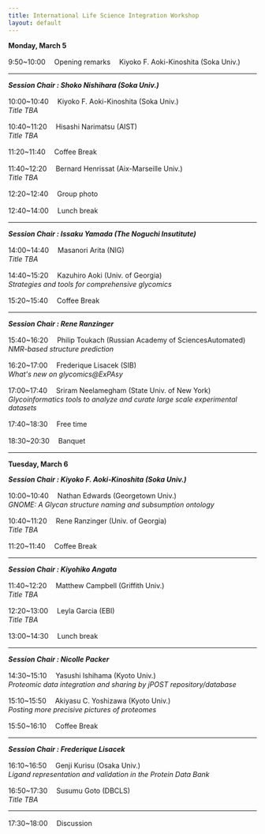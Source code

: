 ```yaml
---
title: International Life Science Integration Workshop
layout: default
---
```


**Monday, March 5**	

 9:50~10:00　 Opening remarks　 Kiyoko F. Aoki-Kinoshita (Soka Univ.)
 
*** 
***Session Chair : Shoko Nishihara (Soka Univ.)***

10:00~10:40　 Kiyoko F. Aoki-Kinoshita (Soka Univ.)  
*Title TBA*

10:40~11:20　 Hisashi Narimatsu (AIST)  
*Title TBA*

11:20~11:40　 Coffee Break 

11:40~12:20　 Bernard Henrissat (Aix-Marseille Univ.)  
*Title TBA*

12:20~12:40　 Group photo

12:40~14:00　 Lunch break				

***
***Session Chair : Issaku Yamada (The Noguchi Insutitute)***

14:00~14:40　 Masanori Arita (NIG)  
*Title TBA*

14:40~15:20 　Kazuhiro Aoki (Univ. of Georgia)  
*Strategies and tools for comprehensive glycomics*

15:20~15:40 　Coffee Break

***
***Session Chair : Rene Ranzinger***

15:40~16:20 　Philip Toukach (Russian Academy of SciencesAutomated)  
*NMR-based structure prediction*

16:20~17:00 　Frederique Lisacek (SIB)  
*What's new on glycomics@ExPAsy*

17:00~17:40 　Sriram Neelamegham (State Univ. of New York)  
*Glycoinformatics tools to analyze and curate large scale experimental datasets*
							
17:40~18:30 　Free time

18:30~20:30 　Banquet

***

**Tuesday, March 6**

***Session Chair : Kiyoko F. Aoki-Kinoshita (Soka Univ.)***

10:00~10:40 　Nathan Edwards (Georgetown Univ.)  
*GNOME: A Glycan structure naming and subsumption ontology*

10:40~11:20 　Rene Ranzinger (Univ. of Georgia)  
*Title TBA*

11:20~11:40 　Coffee Break

***
***Session Chair : Kiyohiko Angata***

11:40~12:20 　Matthew Campbell (Griffith Univ.)  
*Title TBA*

12:20~13:00 　Leyla Garcia (EBI)  
*Title TBA*

13:00~14:30 　Lunch break

***
***Session Chair : Nicolle Packer***

14:30~15:10 　Yasushi Ishihama (Kyoto Univ.)  
*Proteomic data integration and sharing by jPOST repository/database*

15:10~15:50 　Akiyasu C. Yoshizawa (Kyoto Univ.)  
*Posting more precisive pictures of proteomes*

15:50~16:10 　Coffee Break  

***
***Session Chair : Frederique Lisacek***

16:10~16:50 　Genji Kurisu (Osaka Univ.)  
*Ligand representation and validation in the Protein Data Bank*

16:50~17:30 　Susumu Goto (DBCLS)  
*Title TBA*

***
17:30~18:00 　Discussion			
